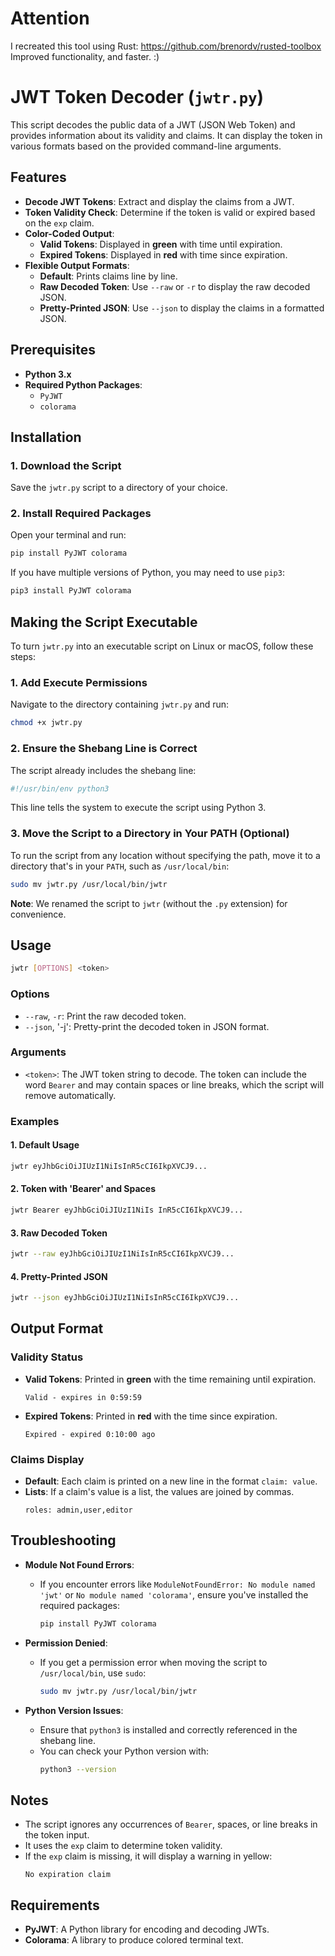 # Attention
I recreated this tool using Rust: https://github.com/brenordv/rusted-toolbox
Improved functionality, and faster. :) 

# JWT Token Decoder (`jwtr.py`)

This script decodes the public data of a JWT (JSON Web Token) and provides information about its validity and claims. It can display the token in various formats based on the provided command-line arguments.

## Features

- **Decode JWT Tokens**: Extract and display the claims from a JWT.
- **Token Validity Check**: Determine if the token is valid or expired based on the `exp` claim.
- **Color-Coded Output**:
  - **Valid Tokens**: Displayed in **green** with time until expiration.
  - **Expired Tokens**: Displayed in **red** with time since expiration.
- **Flexible Output Formats**:
  - **Default**: Prints claims line by line.
  - **Raw Decoded Token**: Use `--raw` or `-r` to display the raw decoded JSON.
  - **Pretty-Printed JSON**: Use `--json` to display the claims in a formatted JSON.

## Prerequisites

- **Python 3.x**
- **Required Python Packages**:
  - `PyJWT`
  - `colorama`

## Installation

### 1. Download the Script

Save the `jwtr.py` script to a directory of your choice.

### 2. Install Required Packages

Open your terminal and run:

```bash
pip install PyJWT colorama
```

If you have multiple versions of Python, you may need to use `pip3`:

```bash
pip3 install PyJWT colorama
```

## Making the Script Executable

To turn `jwtr.py` into an executable script on Linux or macOS, follow these steps:

### 1. Add Execute Permissions

Navigate to the directory containing `jwtr.py` and run:

```bash
chmod +x jwtr.py
```

### 2. Ensure the Shebang Line is Correct

The script already includes the shebang line:

```python
#!/usr/bin/env python3
```

This line tells the system to execute the script using Python 3.

### 3. Move the Script to a Directory in Your PATH (Optional)

To run the script from any location without specifying the path, move it to a directory that's in your `PATH`, such as `/usr/local/bin`:

```bash
sudo mv jwtr.py /usr/local/bin/jwtr
```

**Note**: We renamed the script to `jwtr` (without the `.py` extension) for convenience.

## Usage

```bash
jwtr [OPTIONS] <token>
```

### Options

- `--raw`, `-r`: Print the raw decoded token.
- `--json`, '-j': Pretty-print the decoded token in JSON format.

### Arguments

- `<token>`: The JWT token string to decode. The token can include the word `Bearer` and may contain spaces or line breaks, which the script will remove automatically.

### Examples

#### 1. Default Usage

```bash
jwtr eyJhbGciOiJIUzI1NiIsInR5cCI6IkpXVCJ9...
```

#### 2. Token with 'Bearer' and Spaces

```bash
jwtr Bearer eyJhbGciOiJIUzI1NiIs InR5cCI6IkpXVCJ9...
```

#### 3. Raw Decoded Token

```bash
jwtr --raw eyJhbGciOiJIUzI1NiIsInR5cCI6IkpXVCJ9...
```

#### 4. Pretty-Printed JSON

```bash
jwtr --json eyJhbGciOiJIUzI1NiIsInR5cCI6IkpXVCJ9...
```

## Output Format

### Validity Status

- **Valid Tokens**: Printed in **green** with the time remaining until expiration.
  ```
  Valid - expires in 0:59:59
  ```
- **Expired Tokens**: Printed in **red** with the time since expiration.
  ```
  Expired - expired 0:10:00 ago
  ```

### Claims Display

- **Default**: Each claim is printed on a new line in the format `claim: value`.
- **Lists**: If a claim's value is a list, the values are joined by commas.
  ```
  roles: admin,user,editor
  ```

## Troubleshooting

- **Module Not Found Errors**:
  - If you encounter errors like `ModuleNotFoundError: No module named 'jwt'` or `No module named 'colorama'`, ensure you've installed the required packages:
    ```bash
    pip install PyJWT colorama
    ```

- **Permission Denied**:
  - If you get a permission error when moving the script to `/usr/local/bin`, use `sudo`:
    ```bash
    sudo mv jwtr.py /usr/local/bin/jwtr
    ```

- **Python Version Issues**:
  - Ensure that `python3` is installed and correctly referenced in the shebang line.
  - You can check your Python version with:
    ```bash
    python3 --version
    ```

## Notes

- The script ignores any occurrences of `Bearer`, spaces, or line breaks in the token input.
- It uses the `exp` claim to determine token validity.
- If the `exp` claim is missing, it will display a warning in yellow:
  ```
  No expiration claim
  ```

## Requirements

- **PyJWT**: A Python library for encoding and decoding JWTs.
- **Colorama**: A library to produce colored terminal text.
